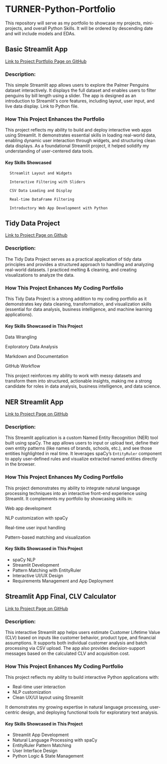 # TURNER-Python-Portfolio
This repository will serve as my portfolio to showcase my projects, mini-projects, and overall Python Skills. It will be ordered by descending date and will include models and EDAs. 

## Basic Streamlit App
[Link to Project Portfolio Page on GitHub](https://github.com/paulinaturner/TURNER-Python-Portfolio/tree/main/basic-streamlit-app)
### Description:
This simple Streamlit app allows users to explore the Palmer Penguins dataset interactively. It displays the full dataset and enables users to filter penguins by bill length using a slider. The app is designed as an introduction to Streamlit's core features, including layout, user input, and live data display.
Link to Python file.

### How This Project Enhances the Portfolio
This project reflects my ability to build and deploy interactive web apps using Streamlit. It demonstrates essential skills in loading real-world data, enabling dynamic user interaction through widgets, and structuring clean data displays. As a foundational Streamlit project, it helped solidify my understanding of user-centered data tools.
   #### Key Skills Showcased
      Streamlit Layout and Widgets
      
      Interactive Filtering with Sliders
      
      CSV Data Loading and Display
      
      Real-time DataFrame Filtering
      
      Introductory Web App Development with Python

## Tidy Data Project
[Link to Project Page on Github](https://github.com/paulinaturner/TURNER-Python-Portfolio/tree/main/TidyData-Project) 
### Description:
The Tidy Data Project serves as a practical application of tidy data principles and provides a structured approach to handling and analyzing real-world datasets. I practiced melting & cleaning, and creating visualizations to analyze the data. 

###  How This Project Enhances My Coding Portfolio
This Tidy Data Project is a strong addition to my coding portfolio as it demonstrates key data cleaning, transformation, and visualization skills (essential for data analysis, business intelligence, and machine learning applications).
   #### Key Skills Showcased in This Project
   Data Wrangling 

   Exploratory Data Analysis

   Markdown and Documentation

   GitHub Workflow

   This project reinforces my ability to work with messy datasets and transform them into structured, actionable insights, making me 
   a strong candidate for roles in data analysis, business intelligence, and data science. 

## NER Streamlit App
[Link to Project Page on GitHub](https://github.com/paulinaturner/TURNER-Python-Portfolio/blob/07f37726645a6b28a97a4120f77daf6cc2ad9734/NERStreamlitApp/NERStreamlitApp.py)

### Description:
This Streamlit application is a custom Named Entity Recognition (NER) tool built using spaCy. The app allows users to input or upload text, define their own entity patterns (like names of brands, schools, etc.), and see those entities highlighted in real time. It leverages spaCy’s `EntityRuler` component to apply user-defined rules and visualize extracted named entities directly in the browser.

### How This Project Enhances My Coding Portfolio
This project demonstrates my ability to integrate natural language processing techniques into an interactive front-end experience using Streamlit. It complements my portfolio by showcasing skills in:

   Web app development
   
   NLP customization with spaCy
   
   Real-time user input handling
   
   Pattern-based matching and visualization

#### Key Skills Showcased in This Project
- spaCy NLP  
- Streamlit Development  
- Pattern Matching with EntityRuler  
- Interactive UI/UX Design  
- Requirements Management and App Deployment

## Streamlit App Final, CLV Calculator
[Link to Project Page on GitHub](https://github.com/paulinaturner/TURNER-Python-Portfolio/tree/main/StreamlitAppFinal)

### Description:
This interactive Streamlit app helps users estimate Customer Lifetime Value (CLV) based on inputs like customer behavior, product type, and financial assumptions. It supports both individual customer analysis and batch processing via CSV upload. The app also provides decision-support messages based on the calculated CLV and acquisition cost.

### How This Project Enhances My Coding Portfolio
This project reflects my ability to build interactive Python applications with:
- Real-time user interaction
- NLP customization
- Clean UX/UI layout using Streamlit

It demonstrates my growing expertise in natural language processing, user-centric design, and deploying functional tools for exploratory text analysis.
#### Key Skills Showcased in This Project
- Streamlit App Development  
- Natural Language Processing with spaCy  
- EntityRuler Pattern Matching  
- User Interface Design  
- Python Logic & State Management  

